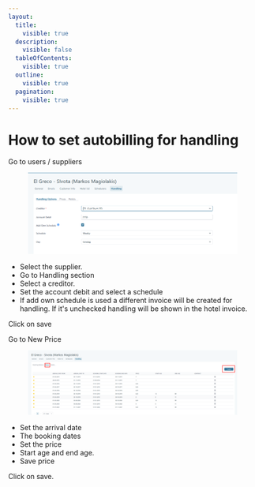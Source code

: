 ```yaml
---
layout:
  title:
    visible: true
  description:
    visible: false
  tableOfContents:
    visible: true
  outline:
    visible: true
  pagination:
    visible: true
---
```


# How to set autobilling for handling

Go to users / suppliers&#x20;

<figure><img src="../.gitbook/assets/image (22) (1) (1) (1) (1) (1).png" alt=""><figcaption></figcaption></figure>

* Select the supplier.&#x20;
* Go to Handling section&#x20;
* Select a creditor.&#x20;
* Set the account debit and select a schedule&#x20;
* If add own schedule is used a different invoice will be created for handling. If it's unchecked handling will be shown in the hotel invoice.&#x20;

Click on save&#x20;

Go to New Price&#x20;

<figure><img src="../.gitbook/assets/image (23) (1) (1) (1) (1).png" alt=""><figcaption></figcaption></figure>

* Set the arrival date&#x20;
* The booking dates&#x20;
* Set the price&#x20;
* Start age and end age.&#x20;
* Save price&#x20;

Click on save.
